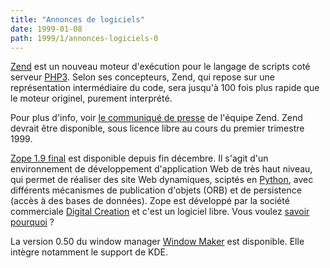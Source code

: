 ```yaml
---
title: "Annonces de logiciels"
date: 1999-01-08
path: 1999/1/annonces-logiciels-0
---
```


<P>
<A HREF="http://www.zend.com/">Zend</A> est un nouveau moteur d'exécution
pour le langage de scripts coté serveur <A HREF="http://fr.php.net/">PHP3</A>.
Selon ses concepteurs, Zend, qui repose sur une représentation intermédiaire
du code, sera jusqu'à 100 fois plus rapide que le moteur originel,
purement interprété.
</P>

<P>
Pour plus d'info, voir <A HREF="http://www.zend.com/pr.php3">le communiqué
de presse</A> de l'équipe Zend. Zend devrait être disponible, sous
licence libre au cours du premier trimestre 1999.
</P>

<P>
<A HREF="http://www.zope.org/">Zope 1.9 final</A> est disponible depuis
fin décembre. Il s'agit d'un environnement de développement d'application
Web de très haut niveau, qui permet de réaliser des site Web dynamiques,
sciptés en <A HREF="http://www.python.org/">Python</A>, avec différents
mécanismes de publication d'objets (ORB) et de persistence (accès
à des bases de données). Zope est développé par la société commerciale
<A HREF="http://www.digicool.com/">Digital Creation</A> et c'est un
logiciel libre. Vous voulez <A HREF="http://www.zope.org/Information/BusinessDecision">savoir pourquoi</A> ?
</P>

<P>
La version 0.50 du window manager
<A HREF="http://www.windowmaker.org/">Window Maker</A> est disponible.
Elle intègre notamment le support de KDE.
</P>



